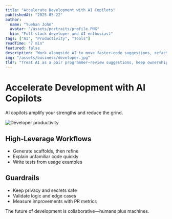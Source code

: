 ```yaml
---
title: "Accelerate Development with AI Copilots"
publishedAt: "2025-05-22"
author:
  name: "Yuehan John"
  avatar: "/assets/portraits/profile.PNG"
  bio: "Full-stack developer and AI enthusiast"
tags: ["AI", "Productivity", "Tools"]
readTime: "7 min"
featured: false
description: "Work alongside AI to move faster—code suggestions, refactors, tests, and docs."
img: "/assets/business/developer.jpg"
tldr: "Treat AI as a pair programmer—review suggestions, keep ownership, and measure impact."
---
```


# Accelerate Development with AI Copilots

AI copilots amplify your strengths and reduce the grind.

![Developer productivity](/assets/business/develop.jpg)

## High-Leverage Workflows

- Generate scaffolds, then refine
- Explain unfamiliar code quickly
- Write tests from usage examples

## Guardrails

- Keep privacy and secrets safe
- Validate logic and edge cases
- Measure improvements with PR metrics

The future of development is collaborative—humans plus machines.

